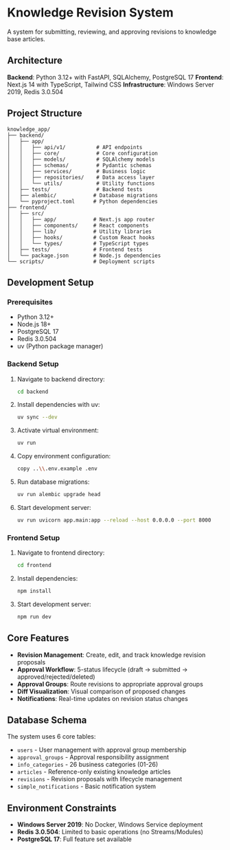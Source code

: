 # Knowledge Revision System

A system for submitting, reviewing, and approving revisions to knowledge base articles.

## Architecture

**Backend**: Python 3.12+ with FastAPI, SQLAlchemy, PostgreSQL 17
**Frontend**: Next.js 14 with TypeScript, Tailwind CSS
**Infrastructure**: Windows Server 2019, Redis 3.0.504

## Project Structure

```
knowledge_app/
├── backend/
│   ├── app/
│   │   ├── api/v1/          # API endpoints
│   │   ├── core/            # Core configuration
│   │   ├── models/          # SQLAlchemy models
│   │   ├── schemas/         # Pydantic schemas
│   │   ├── services/        # Business logic
│   │   ├── repositories/    # Data access layer
│   │   └── utils/           # Utility functions
│   ├── tests/               # Backend tests
│   ├── alembic/            # Database migrations
│   └── pyproject.toml      # Python dependencies
├── frontend/
│   ├── src/
│   │   ├── app/            # Next.js app router
│   │   ├── components/     # React components
│   │   ├── lib/            # Utility libraries
│   │   ├── hooks/          # Custom React hooks
│   │   └── types/          # TypeScript types
│   ├── tests/              # Frontend tests
│   └── package.json        # Node.js dependencies
└── scripts/                # Deployment scripts
```

## Development Setup

### Prerequisites

- Python 3.12+
- Node.js 18+
- PostgreSQL 17
- Redis 3.0.504
- uv (Python package manager)

### Backend Setup

1. Navigate to backend directory:
   ```bash
   cd backend
   ```

2. Install dependencies with uv:
   ```bash
   uv sync --dev
   ```

3. Activate virtual environment:
   ```bash
   uv run
   ```

4. Copy environment configuration:
   ```bash
   copy ..\\.env.example .env
   ```

5. Run database migrations:
   ```bash
   uv run alembic upgrade head
   ```

6. Start development server:
   ```bash
   uv run uvicorn app.main:app --reload --host 0.0.0.0 --port 8000
   ```

### Frontend Setup

1. Navigate to frontend directory:
   ```bash
   cd frontend
   ```

2. Install dependencies:
   ```bash
   npm install
   ```

3. Start development server:
   ```bash
   npm run dev
   ```

## Core Features

- **Revision Management**: Create, edit, and track knowledge revision proposals
- **Approval Workflow**: 5-status lifecycle (draft → submitted → approved/rejected/deleted)
- **Approval Groups**: Route revisions to appropriate approval groups
- **Diff Visualization**: Visual comparison of proposed changes
- **Notifications**: Real-time updates on revision status changes

## Database Schema

The system uses 6 core tables:
- `users` - User management with approval group membership
- `approval_groups` - Approval responsibility assignment
- `info_categories` - 26 business categories (01-26)
- `articles` - Reference-only existing knowledge articles
- `revisions` - Revision proposals with lifecycle management
- `simple_notifications` - Basic notification system

## Environment Constraints

- **Windows Server 2019**: No Docker, Windows Service deployment
- **Redis 3.0.504**: Limited to basic operations (no Streams/Modules)
- **PostgreSQL 17**: Full feature set available